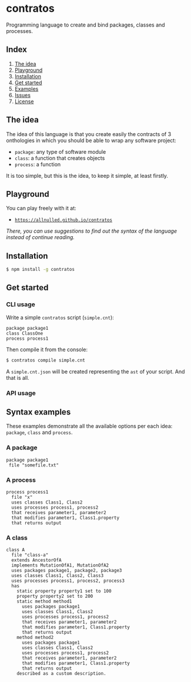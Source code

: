 # contratos

Programming language to create and bind packages, classes and processes.

## Index

1. [The idea](#the_idea)
2. [Playground](#playground)
3. [Installation](#installation)
4. [Get started](#get_started)
5. [Examples](#examples)
6. [Issues](#issues)
7. [License](#license)

## The idea

The idea of this language is that you create easily the contracts of 3 onthologies in which you should be able to wrap any software project:

 - `package`: any type of software module
 - `class`: a function that creates objects
 - `process`: a function

It is too simple, but this is the idea, to keep it simple, at least firstly.

## Playground

You can play freely with it at:

   - [`https://allnulled.github.io/contratos`](https://allnulled.github.io/contratos)

*There, you can use suggestions to find out the syntax of the language instead of continue reading.*

## Installation

```sh
$ npm install -g contratos
```

## Get started

### CLI usage

Write a simple `contratos` script (`simple.cnt`):

```
package package1
class ClassOne
process process1
```

Then compile it from the console:

```sh
$ contratos compile simple.cnt
```

A `simple.cnt.json` will be created representing the `ast` of your script. And that is all.

### API usage



## Syntax examples

These examples demonstrate all the available options per each idea: `package`, `class` and `process`.

### A package

```
package package1
 file "somefile.txt"
```

### A process

```
process process1
  file "x"
  uses classes Class1, Class2
  uses processes process1, process2
  that receives parameter1, parameter2
  that modifies parameter1, Class1.property
  that returns output
```

### A class

```
class A
  file "class-a"
  extends AncestorOfA
  implements MutationOfA1, MutationOfA2
  uses packages package1, package2, package3
  uses classes Class1, Class2, Class3
  uses processes process1, process2, process3
  has 
    static property property1 set to 100
    property property2 set to 200
    static method method1
      uses packages package1
      uses classes Class1, Class2
      uses processes process1, process2
      that receives parameter1, parameter2
      that modifies parameter1, Class1.property
      that returns output
    method method2
      uses packages package1
      uses classes Class1, Class2
      uses processes process1, process2
      that receives parameter1, parameter2
      that modifies parameter1, Class1.property
      that returns output
    described as a custom description.
```

